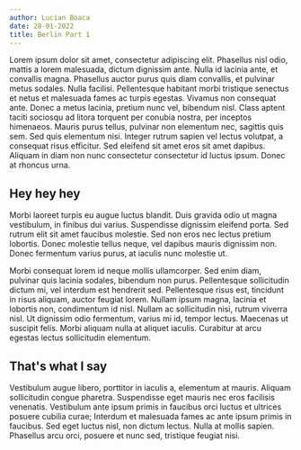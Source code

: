 ```yaml
---
author: Lucian Boaca
date: 28-01-2022
title: Berlin Part 1
---
```


Lorem ipsum dolor sit amet, consectetur adipiscing elit. Phasellus nisl odio, mattis a lorem malesuada, dictum dignissim ante. Nulla id lacinia ante, et convallis magna. Phasellus auctor purus quis diam convallis, et pulvinar metus sodales. Nulla facilisi. Pellentesque habitant morbi tristique senectus et netus et malesuada fames ac turpis egestas. Vivamus non consequat ante. Donec a metus lacinia, pretium nunc vel, bibendum nisl. Class aptent taciti sociosqu ad litora torquent per conubia nostra, per inceptos himenaeos. Mauris purus tellus, pulvinar non elementum nec, sagittis quis sem. Sed quis elementum nisi. Integer rutrum sapien vel lectus volutpat, a consequat risus efficitur. Sed eleifend sit amet eros sit amet dapibus. Aliquam in diam non nunc consectetur consectetur id luctus ipsum. Donec at rhoncus urna.

## Hey hey hey

Morbi laoreet turpis eu augue luctus blandit. Duis gravida odio ut magna vestibulum, in finibus dui varius. Suspendisse dignissim eleifend porta. Sed rutrum elit sit amet faucibus molestie. Sed non eros nec lectus pretium lobortis. Donec molestie tellus neque, vel dapibus mauris dignissim non. Donec fermentum varius purus, at iaculis nunc molestie ut.

Morbi consequat lorem id neque mollis ullamcorper. Sed enim diam, pulvinar quis lacinia sodales, bibendum non purus. Pellentesque sollicitudin dictum mi, vel interdum est hendrerit sed. Pellentesque risus est, tincidunt in risus aliquam, auctor feugiat lorem. Nullam ipsum magna, lacinia et lobortis non, condimentum id nisl. Nullam ac sollicitudin nisi, rutrum viverra nisl. Ut dignissim odio fermentum, varius mi id, tempor lectus. Maecenas ut suscipit felis. Morbi aliquam nulla at aliquet iaculis. Curabitur at arcu egestas lectus sollicitudin elementum.

## That's what I say

Vestibulum augue libero, porttitor in iaculis a, elementum at mauris. Aliquam sollicitudin congue pharetra. Suspendisse eget mauris nec eros facilisis venenatis. Vestibulum ante ipsum primis in faucibus orci luctus et ultrices posuere cubilia curae; Interdum et malesuada fames ac ante ipsum primis in faucibus. Sed eget luctus nisl, non dictum lectus. Nulla at mollis sapien. Phasellus arcu orci, posuere et nunc sed, tristique feugiat nisi.
